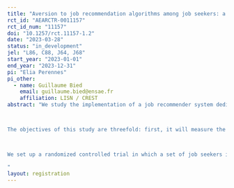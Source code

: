 ```yaml
---
title: "Aversion to job recommendation algorithms among job seekers: a field experiment to measure it and understand what cause it"
rct_id: "AEARCTR-0011157"
rct_id_num: "11157"
doi: "10.1257/rct.11157-1.2"
date: "2023-03-28"
status: "in_development"
jel: "L86, C88, J64, J68"
start_year: "2023-01-01"
end_year: "2023-12-31"
pi: "Elia Perennes"
pi_other:
  - name: Guillaume Bied
    email: guillaume.bied@ensae.fr
    affiliation: LISN / CREST
abstract: "We study the implementation of a job recommender system dedicated to the jobseekers at the French Public Employment Service (PES). The recommender system is a combination of two vacancy rankings : the first ranking is based on an expert system that recommends matches based on the fit between the job seekers' search criteria and the characteristics of job postings ; the other one is obtained from a state of the art machine learning (ML) model, based on the very rich data available at the French PES (including textual data and past hires).

The objectives of this study are threefold: first, it will measure the degree of aversion (and/or acceptance) of job seekers for algorithmic recommendations ; second, it will determine the mechanisms that cause aversion ; and third, it will investigate how the framing of recommendations can minimize the risk of aversion.

We set up a randomized controlled trial in which a set of job seekers is exposed to algorithmic recommendations of vacancies. Several framing alternatives are tested: the first explains to job seekers the global functioning of the algorithm, the second emphasizes the level of performance of the algorithm and the third emphasizes the fact that the algorithm has been co-constructed with job seekers. During the experiment, job seekers are explicitly asked about how they perceive the recommendations. I also use implicit satisfaction measures, such as the click rate on the recommended ads.
"
layout: registration
---
```


